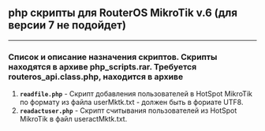 ## php скрипты для RouterOS MikroTik v.6 (для версии 7 не подойдет)
---
### Список и описание назначения скриптов. Скрипты находятся в архиве php_scripts.rar. Требуется routeros_api.class.php, находится в архиве
1. **`readfile.php`** - Скрипт добавления пользователей в HotSpot MikroTik по формату из файла userMktk.txt - должен быть в фориате UTF8.
2. **`readactuser.php`** - Скрипт  считывания пользователей из HotSpot MikroTik в файл useractMktk.txt.
